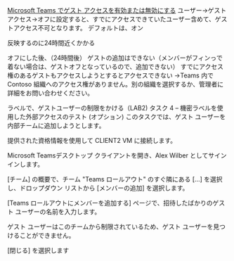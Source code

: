 [Microsoft Teams でゲスト アクセスを有効または無効にする](https://docs.microsoft.com/ja-jp/microsoftteams/set-up-guests)
ユーザー→ゲストアクセス→オフに設定すると、すでにアクセスできていたユーザー含めて、ゲストアクセス不可となります。
デフォルトは、オン

反映するのに24時間近くかかる

オフにした後、（24時間後）
ゲストの追加はできない（メンバーがフィンっで着ない場合は、ゲストオフとなっているので、追加できない）
すでにアクセス権のあるゲストもアクセスしようとするとアクセスできない
→Teams 内で Contoso 組織へのアクセス権がありません。別の組織を選択するか、管理者に詳細をお問い合わせください。


ラベルで、ゲストユーザーの制限をかける（LAB2)
タスク 4 – 機密ラベルを使用した外部アクセスのテスト (オプション)
このタスクでは、ゲスト ユーザーを内部チームに追加しようとします。

提供された資格情報を使用して CLIENT2 VM に接続します。

Microsoft Teamsデスクトップ クライアントを開き、Alex Wilber としてサインインします。

[チーム] の概要で、チーム "Teams ロールアウト" のすぐ隣にある [...] を選択し、ドロップダウン リストから [メンバーの追加] を選択します。

[Teams ロールアウトにメンバーを追加する] ページで、招待したばかりのゲスト ユーザーの名前を入力します。

ゲスト ユーザーはこのチームから制限されているため、ゲスト ユーザーを見つけることができません。

[閉じる] を選択します